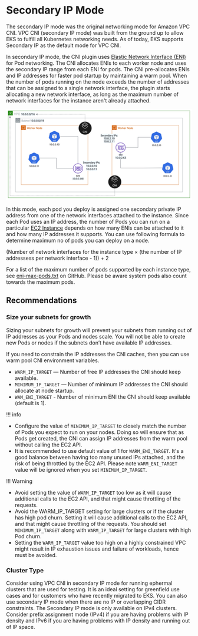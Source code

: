 # Secondary IP Mode

The secondary IP mode was the original networking mode for Amazon VPC CNI. VPC CNI (secondary IP mode) was built from the ground up to allow EKS to fulfill all Kubernetes networking needs. As of today, EKS supports Secondary IP as the default mode for VPC CNI.

In secondary IP mode, the CNI plugin uses [Elastic Network Interface (ENI)](https://docs.aws.amazon.com/AWSEC2/latest/UserGuide/using-eni.html) for Pod networking. The CNI allocates ENIs to each worker node and uses the secondary IP range from each ENI for pods. The CNI pre-allocates ENIs and IP addresses for faster pod startup by maintaining a warm pool. When the number of pods running on the node exceeds the number of addresses that can be assigned to a single network interface, the plugin starts allocating a new network interface, as long as the maximum number of network interfaces for the instance aren't already attached.

![Secondary IP Mode](../images/secondary-ip.jpg)

In this mode, each pod you deploy is assigned one secondary private IP address from one of the network interfaces attached to the instance. Since each Pod uses an IP address, the number of Pods you can run on a particular [EC2 Instance](https://docs.aws.amazon.com/AWSEC2/latest/UserGuide/using-eni.html#AvailableIpPerENI) depends on how many ENIs can be attached to it and how many IP addresses it supports. You can use following formula to determine maximum no of pods you can deploy on a node. 

(Number of network interfaces for the instance type × (the number of IP addressess per network interface - 1)) + 2

For a list of the maximum number of pods supported by each instance type, see [eni-max-pods.txt](https://github.com/awslabs/amazon-eks-ami/blob/master/files/eni-max-pods.txt) on GitHub. Please be aware system pods also count towards the maximum pods.

## Recommendations

### Size your subnets for growth

Sizing your subnets for growth will prevent your subnets from running out of IP addresses as your Pods and nodes scale. You will not be able to create new Pods or nodes if the subnets don’t have available IP addresses.

If you need to constrain the IP addresses the CNI caches, then you can use warm pool CNI environment variables.

- `WARM_IP_TARGET` — Number of free IP addresses the CNI should keep available. 
- `MINIMUM_IP_TARGET` — Number of minimum IP addresses the CNI should allocate at node startup.
- `WAM_ENI_TARGET` - Number of minimum ENI the CNI should keep available (default is 1). 

!!! info

- Configure the value of `MINIMUM_IP_TARGET` to closely match the number of Pods you expect to run on your nodes. Doing so will ensure that as Pods get created, the CNI can assign IP addresses from the warm pool without calling the EC2 API.
- It is recommended to use default value of 1 for `WARM_ENI_TARGET`. It's a good balance between having too many unused IPs attached, and the risk of being throttled by the EC2 API. Please note `WARM_ENI_TARGET` value will be ignored when you set `MINIMUM_IP_TARGET`.

!!! Warning

- Avoid setting the value of `WARM_IP_TARGET` too low as it will cause additional calls to the EC2 API, and that might cause throttling of the requests.
- Avoid the WARM_IP_TARGET setting for large clusters or if the cluster has high pod churn. Setting it will cause additional calls to the EC2 API, and that might cause throttling of the requests. You should set `MINIMUM_IP_TARGET` along with `WARM_IP_TARGET` for large clusters with high Pod churn.
- Setting the `WARM_IP_TARGET` value too high on a highly constrained VPC might result in IP exhaustion issues and failure of workloads, hence must be avoided.

### Cluster Type

Consider using VPC CNI in secondary IP mode for running ephermal clusters that are used for testing. It is an ideal setting for greenfield use cases and for customers who have recently migrated to EKS. You can also use secondary IP mode when there are no IP or overlapping CIDR constraints. The Secondary IP mode is only available on IPv4 clusters. Consider prefix assignment mode (IPv4) if you are having problems with IP density and IPv6 if you are having problems with IP density and running out of IP space.
